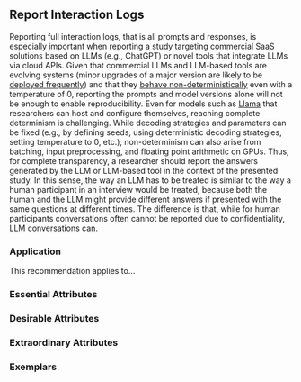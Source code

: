 ## Report Interaction Logs

Reporting full interaction logs, that is all prompts and responses, is especially important when reporting a study targeting commercial SaaS solutions based on LLMs (e.g., ChatGPT) or novel tools that integrate LLMs via cloud APIs.
Given that commercial LLMs and LLM-based tools are evolving systems (minor upgrades of a major version are likely to be [deployed frequently](https://arxiv.org/abs/2307.09009)) and that they [behave non-deterministically](https://152334h.github.io/blog/non-determinism-in-gpt-4/) even with a temperature of 0, reporting the prompts and model versions alone will not be enough to enable reproducibility.
Even for models such as [Llama](https://www.llama.com/) that researchers can host and configure themselves, reaching complete determinism is challenging.
While decoding strategies and parameters can be fixed (e.g., by defining seeds, using deterministic decoding strategies, setting temperature to 0, etc.), non-determinism can also arise from batching, input preprocessing, and floating point arithmetic on GPUs.
Thus, for complete transparency, a researcher should report the answers generated by the LLM or LLM-based tool in the context of the presented study.
In this sense, the way an LLM has to be treated is similar to the way a human participant in an interview would be treated, because both the human and the LLM might provide different answers if presented with the same questions at different times.
The difference is that, while for human participants conversations often cannot be reported due to confidentiality, LLM conversations can.

### Application

This recommendation applies to...

### Essential Attributes

### Desirable Attributes

### Extraordinary Attributes

### Exemplars
